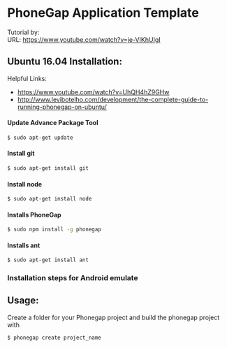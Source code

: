 # PhoneGap Application Template

Tutorial by:  
URL: https://www.youtube.com/watch?v=je-VIKhUIgI

## Ubuntu 16.04 Installation:

Helpful Links:
* https://www.youtube.com/watch?v=UhQH4hZ9GHw
* http://www.levibotelho.com/development/the-complete-guide-to-running-phonegap-on-ubuntu/

#### Update Advance Package Tool
```sh
$ sudo apt-get update
```
#### Install git
```sh
$ sudo apt-get install git
```

#### Install node
```sh
$ sudo apt-get install node
```

#### Installs PhoneGap
```sh
$ sudo npm install -g phonegap
```
#### Installs ant
```sh
$ sudo apt-get install ant
```

### Installation steps for Android emulate



## Usage:

Create a folder for your Phonegap project and build the phonegap project with

```sh
$ phonegap create project_name
```
